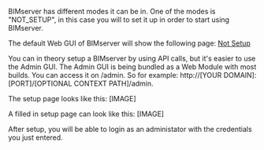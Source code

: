 BIMserver has different modes it can be in. One of the modes is "NOT_SETUP", in this case you will to set it up in order to start using BIMserver.

The default Web GUI of BIMserver will show the following page:
[Not Setup](https://github.com/opensourceBIM/BIMserver/raw/master/Documentation/img/notsetup.png)

You can in theory setup a BIMserver by using API calls, but it's easier to use the Admin GUI. The Admin GUI is being bundled as a Web Module with most builds. You can access it on /admin. So for example: http://[YOUR DOMAIN]:[PORT]/[OPTIONAL CONTEXT PATH]/admin.

The setup page looks like this:
[IMAGE]

A filled in setup page can look like this:
[IMAGE]

After setup, you will be able to login as an administator with the credentials you just entered.
